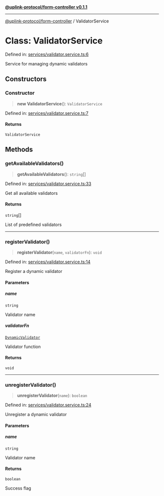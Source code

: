 [**@uplink-protocol/form-controller v0.1.1**](../README.md)

***

[@uplink-protocol/form-controller](../globals.md) / ValidatorService

# Class: ValidatorService

Defined in: [services/validator.service.ts:6](https://github.com/jmkcoder/uplink-protocol-form-controller/blob/3be0707852a25b5a0095411b2a880ebe20f7683e/src/services/validator.service.ts#L6)

Service for managing dynamic validators

## Constructors

### Constructor

> **new ValidatorService**(): `ValidatorService`

Defined in: [services/validator.service.ts:7](https://github.com/jmkcoder/uplink-protocol-form-controller/blob/3be0707852a25b5a0095411b2a880ebe20f7683e/src/services/validator.service.ts#L7)

#### Returns

`ValidatorService`

## Methods

### getAvailableValidators()

> **getAvailableValidators**(): `string`[]

Defined in: [services/validator.service.ts:33](https://github.com/jmkcoder/uplink-protocol-form-controller/blob/3be0707852a25b5a0095411b2a880ebe20f7683e/src/services/validator.service.ts#L33)

Get all available validators

#### Returns

`string`[]

List of predefined validators

***

### registerValidator()

> **registerValidator**(`name`, `validatorFn`): `void`

Defined in: [services/validator.service.ts:14](https://github.com/jmkcoder/uplink-protocol-form-controller/blob/3be0707852a25b5a0095411b2a880ebe20f7683e/src/services/validator.service.ts#L14)

Register a dynamic validator

#### Parameters

##### name

`string`

Validator name

##### validatorFn

[`DynamicValidator`](../type-aliases/DynamicValidator.md)

Validator function

#### Returns

`void`

***

### unregisterValidator()

> **unregisterValidator**(`name`): `boolean`

Defined in: [services/validator.service.ts:24](https://github.com/jmkcoder/uplink-protocol-form-controller/blob/3be0707852a25b5a0095411b2a880ebe20f7683e/src/services/validator.service.ts#L24)

Unregister a dynamic validator

#### Parameters

##### name

`string`

Validator name

#### Returns

`boolean`

Success flag
